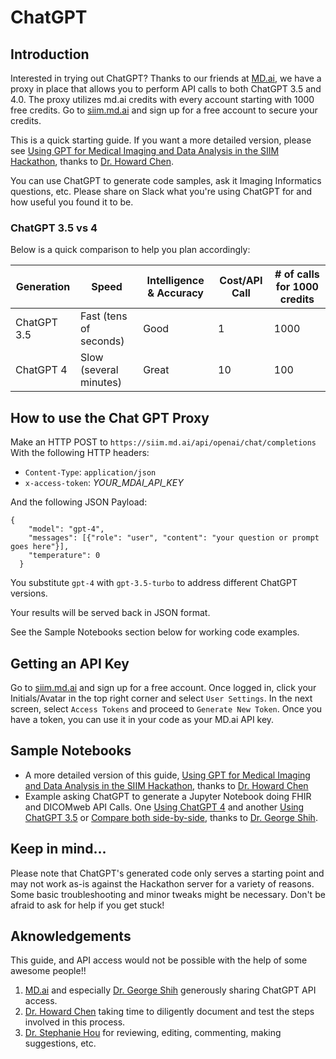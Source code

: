 # ChatGPT

## Introduction
Interested in trying out ChatGPT? Thanks to our friends at [MD.ai](https://md.ai/), we have a proxy in place that allows you to perform API calls to both ChatGPT 3.5 and 4.0. The proxy utilizes md.ai credits with every account starting with 1000 free credits. Go to [siim.md.ai](https://siim.md.ai/) and sign up for a free account to secure your credits.

This is a quick starting guide. If you want a more detailed version, please see [Using GPT for Medical Imaging and Data Analysis in the SIIM Hackathon](https://colab.research.google.com/drive/1V_UthmhzQMR4GCQRuNUQGgHVp93iGCCw?usp=sharing), thanks to [Dr. Howard Chen](https://www.linkedin.com/in/howard-po-hao-chen-a04b082a/).

You can use ChatGPT to generate code samples, ask it Imaging Informatics questions, etc. Please share on Slack what you're using ChatGPT for and how useful you found it to be.

### ChatGPT 3.5 vs 4
Below is a quick comparison to help you plan accordingly:

| Generation  | Speed                  | Intelligence & Accuracy | Cost/API Call | # of calls for 1000 credits |
|-------------|------------------------|-----------------------|---------------|----------------------------------------------|
| ChatGPT 3.5 | Fast (tens of seconds) | Good                  | 1             | 1000                                         |
| ChatGPT 4   | Slow (several minutes) | Great                 | 10            | 100                                           |

## How to use the Chat GPT Proxy
Make an HTTP POST to `https://siim.md.ai/api/openai/chat/completions`
With the following HTTP headers:

* `Content-Type`: `application/json`
* `x-access-token`: *YOUR_MDAI_API_KEY*

And the following JSON Payload:
```
{
    "model": "gpt-4",
    "messages": [{"role": "user", "content": "your question or prompt goes here"}],
    "temperature": 0
  }
```
You substitute `gpt-4` with `gpt-3.5-turbo` to address different ChatGPT versions.

Your results will be served back in JSON format.

See the Sample Notebooks section below for working code examples.

## Getting an API Key
Go to [siim.md.ai](https://siim.md.ai/) and sign up for a free account. Once logged in, click your Initials/Avatar in the top right corner and select `User Settings`. In the next screen, select `Access Tokens` and proceed to `Generate New Token`. Once you have a token, you can use it in your code as your MD.ai API key.

## Sample Notebooks
* A more detailed version of this guide, [Using GPT for Medical Imaging and Data Analysis in the SIIM Hackathon](https://colab.research.google.com/drive/1V_UthmhzQMR4GCQRuNUQGgHVp93iGCCw?usp=sharing), thanks to [Dr. Howard Chen](https://www.linkedin.com/in/howard-po-hao-chen-a04b082a/)
* Example asking ChatGPT to generate a Jupyter Notebook doing FHIR and DICOMweb API Calls. One [Using ChatGPT 4](https://colab.research.google.com/gist/georgezero/5e47d843357fa57286ef8c25e13c25b2/mdai-gpt-4-api-demo.ipynb) and another [Using ChatGPT 3.5](https://colab.research.google.com/gist/georgezero/ab60da51114fe57089b29feb676c35f7/mdai-gpt-4-api-demo.ipynb) or [Compare both side-by-side](https://colab.research.google.com/gist/georgezero/c5582934e980eeabcf38ad6d648cc4d9/mdai-gpt-4-api-demo.ipynb), thanks to [Dr. George Shih](https://www.linkedin.com/in/georgenyc/).

## Keep in mind...

Please note that ChatGPT's generated code only serves a starting point and may not work as-is against the Hackathon server for a variety of reasons. Some basic troubleshooting and minor tweaks might be necessary. Don't be afraid to ask for help if you get stuck!


## Aknowledgements
This guide, and API access would not be possible with the help of some awesome people!!

1. [MD.ai](https://md.ai) and especially [Dr. George Shih](https://www.linkedin.com/in/georgenyc/) generously sharing ChatGPT API access.
2. [Dr. Howard Chen](https://www.linkedin.com/in/howard-po-hao-chen-a04b082a/) taking time to diligently document and test the steps involved in this process.
3. [Dr. Stephanie Hou](https://www.linkedin.com/in/stephanie-hou-5269201a9/) for reviewing, editing, commenting, making suggestions, etc.




